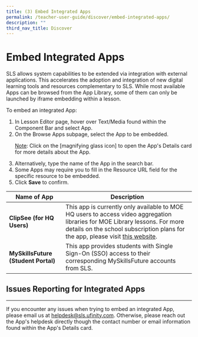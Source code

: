 ```yaml
---
title: (3) Embed Integrated Apps
permalink: /teacher-user-guide/discover/embed-integrated-apps/
description: ""
third_nav_title: Discover
---
```

<h1 class="page-title">Embed Integrated Apps</h1>
           
<p>SLS allows system capabilities to be extended via integration with external applications. This accelerates the adoption and integration of new digital learning tools and resources complementary to SLS. While most available Apps can be browsed from the App Library, some of them can only be launched by iframe embedding within a lesson.</p>

<p>To embed an integrated App:</p>
 <ol>
  <li>In Lesson Editor page, hover over Text/Media found within the Component Bar and select App.</li>
  <li>On the Browse Apps subpage, select the App to be embedded.</li>
    <p><u>Note</u>: Click on the [magnifying glass icon] to open the App's Details card for more details about the App.</p>
  <li>Alternatively, type the name of the App in the search bar.</li>
  <li>Some Apps may require you to fill in the Resource URL field for the specific resource to be embedded.</li>
  <li>Click <strong>Save</strong> to confirm.</li>
</ol>
<!--
<a href="/images/2Teacher/D-Whitelisted.png" target="_blank"><img src="/images/2Teacher/D-Whitelisted.png" alt="Whitelisted"></a>
-->

<table>
<thead>
<tr>
<th>Name of App</th>
<th>Description</th>
</tr>
</thead>
<tbody>
<tr>
</tr>
        <tr><td><strong>ClipSee (for HQ Users)</strong></td>
								<td>This app is currently only available to MOE HQ users to access video aggregation libraries for MOE Library lessons. For more details on the school subscription plans for the app, please visit <a target="_blank" href="https://www.boclips.com/boclips-packages">this website</a>.
        </td></tr>
	       <tr><td><strong>MySkillsFuture (Student Portal)</strong></td>
								<td>This app provides students with Single Sign-On (SSO) access to their corresponding MySkillsFuture accounts from SLS.</td>
        </tr>
</tbody>
</table>
	
<h2 class="section-title">Issues Reporting for Integrated Apps</h2>
<hr>
<p>If you encounter any issues when trying to embed an integrated App, please&nbsp;email us&nbsp;at <a href="mailto:helpdesk@sls.ufinity.com">helpdesk@sls.ufinity.com</a>. Otherwise, please reach out the App's helpdesk directly though the contact number or email information found within the App's Details card.</p>